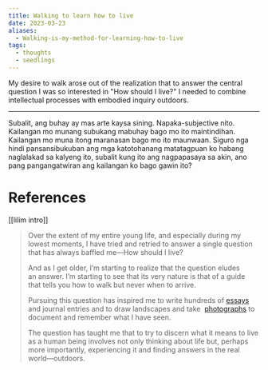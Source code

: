```yaml
---
title: Walking to learn how to live
date: 2023-03-23
aliases:
  - Walking-is-my-method-for-learning-how-to-live
tags:
  - thoughts
  - seedlings
---
```


My desire to walk arose out of the realization that to answer the central question I was so interested in "How should I live?" I needed to combine intellectual processes with embodied inquiry outdoors.

***

Subalit, ang buhay ay mas arte kaysa sining. Napaka-subjective nito. Kailangan mo munang subukang mabuhay bago mo ito maintindihan. Kailangan mo muna itong maranasan bago mo ito maunwaan. Siguro nga hindi pansansibukuban ang mga katotohanang matatagpuan ko habang naglalakad sa kalyeng ito, subalit kung ito ang nagpapasaya sa akin, ano pang pangangatwiran ang kailangan ko bago gawin ito?

# References

[[lilim intro]]
>Over the extent of my entire young life, and especially during my lowest moments, I have tried and retried to answer a single question that has always baffled me—How should I live?
>
>And as I get older, I’m starting to realize that the question eludes an answer. I’m starting to see that its very nature is that of a guide that tells you how to walk but never when to arrive.
>
>Pursuing this question has inspired me to write hundreds of [essays](https://vinceimbat.com/tags/essays/) and journal entries and to draw landscapes and take  [photographs](https://www.instagram.com/vinceimbat) to document and remember what I have seen.
>
>The question has taught me that to try to discern what it means to live as a human being involves not only thinking about life but, perhaps more importantly, experiencing it and finding answers in the real world—outdoors.